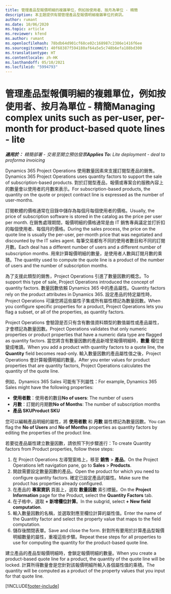 ```yaml
---
title: 管理產品型報價明細的複雜單位，例如按使用者、按月為單位 - 精簡
description: 本主題提供有關管理產品型報價明細複雜單位的資訊。
author: rumant
ms.date: 10/06/2020
ms.topic: article
ms.reviewer: kfend
ms.author: rumant
ms.openlocfilehash: 78bdb64d901cf68ce02c168987c2386e1416f6ee
ms.sourcegitcommit: 40f68387f594180af64a5e5c748b6efa188bd300
ms.translationtype: HT
ms.contentlocale: zh-HK
ms.lasthandoff: 05/10/2021
ms.locfileid: "5994793"
---
```

# <a name="managing-complex-units-such-as-per-user-per-month-for-product-based-quote-lines---lite"></a><span data-ttu-id="9e43e-103">管理產品型報價明細的複雜單位，例如按使用者、按月為單位 - 精簡</span><span class="sxs-lookup"><span data-stu-id="9e43e-103">Managing complex units such as per-user, per-month for product-based quote lines - lite</span></span>

<span data-ttu-id="9e43e-104">_**適用於：** 精簡部署 - 交易至開立預估發票_</span><span class="sxs-lookup"><span data-stu-id="9e43e-104">_**Applies To:** Lite deployment - deal to proforma invoicing_</span></span>

<span data-ttu-id="9e43e-105">Dynamics 365 Project Operations 使用數量因素來支援訂閱型產品的銷售。</span><span class="sxs-lookup"><span data-stu-id="9e43e-105">Dynamics 365 Project Operations uses quantity factors to support the sale of subscription-based products.</span></span> <span data-ttu-id="9e43e-106">對於訂閱型產品，報價或專案合約服務內容上的數量會以使用者的月數來表示。</span><span class="sxs-lookup"><span data-stu-id="9e43e-106">For subscription-based products, the quantity on the quote or project contract line is expressed as the number of user-months.</span></span>

<span data-ttu-id="9e43e-107">訂閱軟體的價格通常在目錄中儲存為每個月每個使用者的價格。</span><span class="sxs-lookup"><span data-stu-id="9e43e-107">Usually, the price of subscription software is stored in the catalog as the price per user per month.</span></span> <span data-ttu-id="9e43e-108">在銷售處理期間，報價明細的價格通常是由 IT 銷售專員議定並打折扣的每個使用者、每個月的價格。</span><span class="sxs-lookup"><span data-stu-id="9e43e-108">During the sales process, the price on the quote line is usually the per-user, per-month price that was negotiated and discounted by the IT sales agent.</span></span> <span data-ttu-id="9e43e-109">每筆交易都有不同的使用者數目和不同的訂閱月數。</span><span class="sxs-lookup"><span data-stu-id="9e43e-109">Each deal has a different number of users and a different number of subscription months.</span></span> <span data-ttu-id="9e43e-110">用來計算報價明細的數量，是使用者人數與訂閱月數的乘積。</span><span class="sxs-lookup"><span data-stu-id="9e43e-110">The quantity used to compute the quote line is a product of the number of users and the number of subscription months.</span></span>

<span data-ttu-id="9e43e-111">為了支援此類型的銷售，Project Operations 引進了數量因數的概念。</span><span class="sxs-lookup"><span data-stu-id="9e43e-111">To support this type of sale, Project Operations introduced the concept of quantity factors.</span></span> <span data-ttu-id="9e43e-112">數量因數依賴 Dynamics 365 中的產品屬性。</span><span class="sxs-lookup"><span data-stu-id="9e43e-112">Quantity factors rely on the product attributes in Dynamics 365.</span></span> <span data-ttu-id="9e43e-113">設定產品的特定屬性時，Project Operations 可讓您將這些屬性子集或所有屬性標記為數量因數。</span><span class="sxs-lookup"><span data-stu-id="9e43e-113">When you configure specific properties for a product, Project Operations lets you flag a subset, or all of the properties, as quantity factors.</span></span>

<span data-ttu-id="9e43e-114">Project Operations 會驗證是否只有含有數值資料類型的數值屬性或產品屬性，才會標記為數量因數。</span><span class="sxs-lookup"><span data-stu-id="9e43e-114">Project Operations validates that only numeric properties or product properties that have a numeric data type are flagged as quantity factors.</span></span> <span data-ttu-id="9e43e-115">當您將含有數量因數的產品新增至報價明細時，**數量** 欄位會變成唯讀。</span><span class="sxs-lookup"><span data-stu-id="9e43e-115">When you add a product with quantity factors to a quote line, the **Quantity** field becomes read-only.</span></span> <span data-ttu-id="9e43e-116">輸入數量因數的產品屬性值之後，Project Operations 會計算報價明細的數量。</span><span class="sxs-lookup"><span data-stu-id="9e43e-116">After you enter values for product properties that are quantity factors, Project Operations calculates the quantity of the quote line.</span></span>

<span data-ttu-id="9e43e-117">例如，Dynamics 365 Sales 可能有下列屬性：</span><span class="sxs-lookup"><span data-stu-id="9e43e-117">For example, Dynamics 365 Sales might have the following properties:</span></span>

- <span data-ttu-id="9e43e-118">**使用者數**：使用者的數目</span><span class="sxs-lookup"><span data-stu-id="9e43e-118">**No of users**: The number of users</span></span>
- <span data-ttu-id="9e43e-119">**月數**：訂閱的月期數</span><span class="sxs-lookup"><span data-stu-id="9e43e-119">**No of Months**: The number of subscription months</span></span>
- <span data-ttu-id="9e43e-120">**產品 SKU**</span><span class="sxs-lookup"><span data-stu-id="9e43e-120">**Product SKU**</span></span>

<span data-ttu-id="9e43e-121">您可以編輯產品明細的屬性，將 **使用者數** 和 **月數** 屬性標記為數量因數。</span><span class="sxs-lookup"><span data-stu-id="9e43e-121">You can flag the **No of Users** and **No of Months** properties as quantity factors by editing the properties of the product line.</span></span>

<span data-ttu-id="9e43e-122">若要從產品屬性建立數量因數，請依照下列步驟進行：</span><span class="sxs-lookup"><span data-stu-id="9e43e-122">To create Quantity factors from Product properties, follow these steps:</span></span>

1. <span data-ttu-id="9e43e-123">在 Project Operations 左導覽窗格上，移至 **銷售** > **產品**。</span><span class="sxs-lookup"><span data-stu-id="9e43e-123">On the Project Operations left navigation pane, go to **Sales** > **Products**.</span></span>
2. <span data-ttu-id="9e43e-124">開啟需要設定數量因數的產品。</span><span class="sxs-lookup"><span data-stu-id="9e43e-124">Open the product for which you need to configure quantity factors.</span></span> <span data-ttu-id="9e43e-125">確定已設定產品的屬性。</span><span class="sxs-lookup"><span data-stu-id="9e43e-125">Make sure the product has properties already configured.</span></span>
3. <span data-ttu-id="9e43e-126">在產品的 **專案資訊** 頁面上，選取 **數量因數** 索引標籤。</span><span class="sxs-lookup"><span data-stu-id="9e43e-126">On the **Project Information** page for the Product, select the **Quantity Factors** tab.</span></span>
4. <span data-ttu-id="9e43e-127">在子格中，選取 **+ 新增欄位計算**。</span><span class="sxs-lookup"><span data-stu-id="9e43e-127">In the subgrid, select **+ New field computation**.</span></span>
5. <span data-ttu-id="9e43e-128">輸入數量因數的名稱，並選取對應至欄位計算的屬性值。</span><span class="sxs-lookup"><span data-stu-id="9e43e-128">Enter the name of the Quantity factor and select the property value that maps to the field computation.</span></span>
6. <span data-ttu-id="9e43e-129">儲存後關閉表單。</span><span class="sxs-lookup"><span data-stu-id="9e43e-129">Save and close the form.</span></span> <span data-ttu-id="9e43e-130">針對所有要用於計算產品型報價明細數量的屬性，重複這些步驟。</span><span class="sxs-lookup"><span data-stu-id="9e43e-130">Repeat these steps for all properties to use for computing the quantity for the product-based quote line.</span></span>

<span data-ttu-id="9e43e-131">建立產品的產品型報價明細時，會鎖定報價明細的數量。</span><span class="sxs-lookup"><span data-stu-id="9e43e-131">When you create a product-based quote line for a product, the quantity of the quote line will be locked.</span></span> <span data-ttu-id="9e43e-132">計算所得數量會是您針對該報價明細所輸入各個屬性值的乘積。</span><span class="sxs-lookup"><span data-stu-id="9e43e-132">The quantity will be computed as a product of the property values that you input for that quote line.</span></span>


[!INCLUDE[footer-include](../../includes/footer-banner.md)]